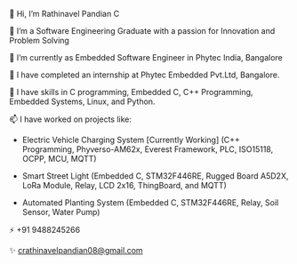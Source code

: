 👋 Hi, I’m Rathinavel Pandian C 

👀 I’m a Software Engineering Graduate with a passion for Innovation and Problem Solving

🌱 I’m currently as Embedded Software Engineer in Phytec India, Bangalore

💼 I have completed an internship at Phytec Embedded Pvt.Ltd, Bangalore.

💞️ I have skills in C programming, Embedded C, C++ Programming, Embedded Systems, Linux, and Python.

📫 I have worked on projects like:

  -  Electric Vehicle Charging System [Currently Working] (C++ Programming, Phyverso-AM62x, Everest Framework, PLC, ISO15118, OCPP, MCU, MQTT)
    
  -  Smart Street Light (Embedded C, STM32F446RE, Rugged Board A5D2X, LoRa Module, Relay, LCD 2x16, ThingBoard, and MQTT)
  
  -  Automated Planting System (Embedded C, STM32F446RE, Relay, Soil Sensor, Water Pump)
    

⚡ +91 9488245266

✨ crathinavelpandian08@gmail.com
